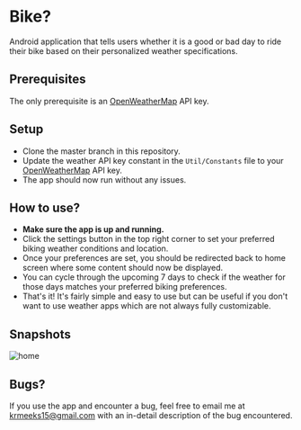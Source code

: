# Bike?
Android application that tells users whether it is a good or bad day to ride their bike based on their personalized weather specifications.

## Prerequisites
The only prerequisite is an [OpenWeatherMap](https://openweathermap.org) API key.

## Setup
- Clone the master branch in this repository.
- Update the weather API key constant in the `Util/Constants` file to your [OpenWeatherMap](https://openweathermap.org) API key.
- The app should now run without any issues.

## How to use?
- **Make sure the app is up and running.**
-  Click the settings button in the top right corner to set your preferred biking weather conditions and location.
-  Once your preferences are set, you should be redirected back to home screen where some content should now be displayed.
-  You can cycle through the upcoming 7 days to check if the weather for those days matches your preferred biking preferences.
-  That's it! It's fairly simple and easy to use but can be useful if you don't want to use weather apps which are not always fully customizable.

## Snapshots
![home](https://user-images.githubusercontent.com/25673410/150455361-8b492d39-b1e6-488d-8fc4-8ffc933fdbbf.png)

## Bugs?
If you use the app and encounter a bug, feel free to email me at krmeeks15@gmail.com with an in-detail description of the bug encountered.
